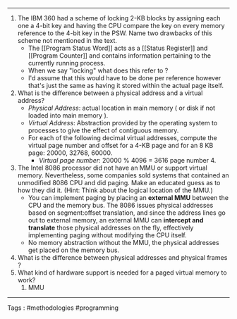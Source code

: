 ___
1. The IBM 360 had a scheme of locking 2-KB blocks by assigning each one a 4-bit key and having the CPU compare the key on every memory reference to the 4-bit key in the PSW. Name two drawbacks of this scheme not mentioned in the text.
	- The [[Program Status Word]] acts as a [[Status Register]] and [[Program Counter]] and contains information pertaining to the currently running process.
	- When we say "locking" what does this refer to ?
	- I'd assume that this would have to be done per reference however that's just the same as having it stored within the actual page itself. 
2. What is the difference between a physical address and a virtual address?
   - *Physical Address*: actual location in main memory ( or disk if not loaded into main memory ). 
   - *Virtual Address*: Abstraction provided by the operating system to processes to give the effect of contiguous memory. 
   - For each of the following decimal virtual addresses, compute the virtual page number and offset for a 4-KB page and for an 8 KB page: 20000, 32768, 60000.
	   - *Virtual page number*: 20000 % 4096 = 3616 page number 4. 
3. The Intel 8086 processor did not have an MMU or support virtual memory. Nevertheless, some companies sold systems that contained an unmodified 8086 CPU and did paging. Make an educated guess as to how they did it. (Hint: Think about the logical location of the MMU.)
	- You can implement paging by placing an **external MMU** between the CPU and the memory bus. The 8086 issues physical addresses based on segment:offset translation, and since the address lines go out to external memory, an external MMU can **intercept and translate** those physical addresses on the fly, effectively implementing paging without modifying the CPU itself.
	- No memory abstraction without the MMU, the physical addresses get placed on the memory bus. 
4. What is the difference between physical addresses and physical frames ? 
5. What kind of hardware support is needed for a paged virtual memory to work? 
	1. MMU
____
Tags : #methodologies #programming 
